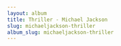 ```yaml
---
layout: album
title: Thriller - Michael Jackson
slug: michaeljackson-thriller
album_slug: michaeljackson-thriller
---
```

